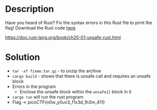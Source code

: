 # Description
Have you heard of Rust? Fix the syntax errors in this Rust file to print the flag! Download the Rust code [here](https://challenge-files.picoctf.net/c_verbal_sleep/dcdaf491b35c1d0f5075e9583edbbb7aaea1dffb6ad32bc000e4d87b5200ff7b/fixme3.tar.gz). 

https://doc.rust-lang.org/book/ch20-01-unsafe-rust.html

# Solution
- `tar -xf fixme.tar.gz` - to unzip the archive
- `cargo build` - shows that there is unsafe call and requires an unsafe block
- Errors in the program
	- Enclose the unsafe block within the `unsafe{}` block in it
- `cargo run` will run the rust program
- Flag -> picoCTF{n0w_y0uv3_f1x3d_1h3m_411}
